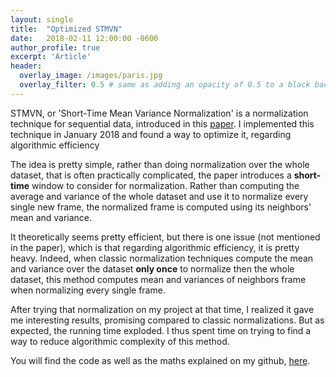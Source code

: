 ```yaml
---
layout: single
title:  "Optimized STMVN"
date:   2018-02-11 12:00:00 -0600
author_profile: true
excerpt: 'Article'
header:
  overlay_image: /images/paris.jpg
  overlay_filter: 0.5 # same as adding an opacity of 0.5 to a black background
---
```


STMVN, or 'Short-Time Mean Variance Normalization' is a normalization technique for sequential data, introduced in this [paper](https://www.crim.ca/perso/patrick.kenny/Jahangir_nolisp2011_16_final.pdf).
I implemented this technique in January 2018 and found a way to optimize it, regarding algorithmic efficiency

The idea is pretty simple, rather than doing normalization over the whole dataset, that is often practically complicated, the paper introduces a **short-time** window to consider for normalization. Rather than computing the average and variance of the whole dataset and use it to normalize every single new frame, the normalized frame is computed using its neighbors' mean and variance.

It theoretically seems pretty efficient, but there is one issue (not mentioned in the paper), which is that regarding algorithmic efficiency, it is pretty heavy. Indeed, when classic normalization techniques compute the mean and variance over the dataset **only once** to normalize then the whole dataset, this method computes mean and variances of neighbors frame when normalizing every single frame.

After trying that normalization on my project at that time, I realized it gave me interesting results, promising compared to classic normalizations. But as expected, the running time exploded. I thus spent time on trying to find a way to reduce algorithmic complexity of this method.

You will find the code as well as the maths explained on my github, [here](https://github.com/RafaelCartenet/MFCC_STMVN).
